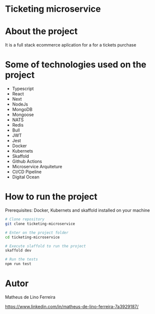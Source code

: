 # Ticketing microservice

# About the project

It is a full stack ecommerce aplication for a for a tickets purchase

# Some of technologies used on the project

-   Typescript
-   React
-   Next
-   NodeJs
-   MongoDB
-   Mongoose
-   NATS
-   Redis
-   Bull
-   JWT
-   Jest
-   Docker
-   Kubernets
-   Skaffold
-   Github Actions
-   Microservice Arquiteture
-   CI/CD Pipeline
-   Digital Ocean

# How to run the project

Prerequisites: Docker, Kubernets and skaffold installed on your machine

```bash
# Clone repository
git clone ticketing-microservice

# Enter on the project folder
cd ticketing-microservice

# Execute slaffold to run the project
skaffold dev

# Run the tests
npm run test

```

# Autor

Matheus de Lino Ferreira

https://www.linkedin.com/in/matheus-de-lino-ferreira-7a3929187/
